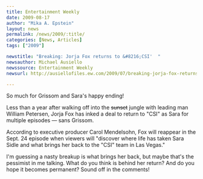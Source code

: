```yaml
---
title: Entertainment Weekly
date: 2009-08-17
author: "Mika A. Epstein"
layout: news
permalink: /news/2009/:title/
categories: [News, Articles]
tags: ["2009"]

newstitle: "Breaking: Jorja Fox returns to &#8216;CSI'  "
newsauthor: Michael Ausiello
newssource: Entertainment Weekly
newsurl: http://ausiellofiles.ew.com/2009/07/breaking-jorja-fox-returns-to-csi.html

---
```


So much for Grissom and Sara's happy ending!

Less than a year after walking off into the <s>sunset</s> jungle with leading man William Petersen, Jorja Fox has inked a deal to return to "CSI" as Sara for multiple episodes &#8212; sans Grissom.

According to executive producer Carol Mendelsohn, Fox will reappear in the Sept. 24 episode when viewers will "discover where life has taken Sara Sidle and what brings her back to the "CSI" team in Las Vegas."

I'm guessing a nasty breakup is what brings her back, but maybe that's the pessimist in me talking. What do you think is behind her return? And do you hope it becomes permanent? Sound off in the comments!

